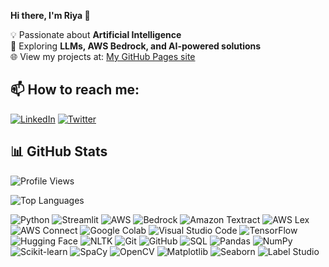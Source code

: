 **Hi there, I'm Riya 👋**


💡 Passionate about **Artificial Intelligence**  
🚀 Exploring **LLMs, AWS Bedrock, and AI-powered solutions**  
🌐 View my projects at:  [My GitHub Pages site](https://riyageorge2000.github.io/)


## 📫 How to reach me:  
[![LinkedIn](https://img.shields.io/badge/-LinkedIn-blue?style=flat-square&logo=linkedin)](https://www.linkedin.com/in/riyageorge2000) 
[![Twitter](https://img.shields.io/badge/-Twitter-blue?style=flat-square&logo=twitter)](https://twitter.com/riyageorge2000)


## 📊 GitHub Stats  
![Profile Views](https://komarev.com/ghpvc/?username=riyageorge2000&color=blue)
<!-- ![GitHub Followers](https://img.shields.io/github/followers/riyageorge2000?style=flat-square) -->

<!-- ![GitHub Stats](https://github-readme-stats-git-masterrstaa-rickstaa.vercel.app/api?username=riyageorge2000&show_icons=true&theme=tokyonight) -->

<!-- ![GitHub Activity Graph](https://github-readme-activity-graph.vercel.app/graph?username=riyageorge2000&theme=tokyo-night) -->
<!-- ![GitHub Trophies](https://github-profile-trophy.vercel.app/?username=riyageorge2000&theme=tokyonight&no-bg=true&no-frame=false&column=4)
![GitHub Streak](https://github-readme-streak-stats.herokuapp.com/?user=riyageorge2000&theme=tokyonight) -->
 
![Top Languages](https://github-readme-stats.vercel.app/api/top-langs/?username=riyageorge2000&theme=tokyonight) 


![Python](https://img.shields.io/badge/-Python-3776AB?style=flat-square&logo=python&logoColor=white)
![Streamlit](https://img.shields.io/badge/-Streamlit-FF4B4B?style=flat-square&logo=streamlit&logoColor=white)
![AWS](https://img.shields.io/badge/-AWS-232F3E?style=flat-square&logo=amazonaws&logoColor=white)
![Bedrock](https://img.shields.io/badge/-AWS%20Bedrock-FF9900?style=flat-square&logo=amazonaws&logoColor=white)
![Amazon Textract](https://img.shields.io/badge/-Textract-FF9900?style=flat-square&logo=amazonaws&logoColor=white)
![AWS Lex](https://img.shields.io/badge/-Lex-232F3E?style=flat-square&logo=amazonaws&logoColor=white)
![AWS Connect](https://img.shields.io/badge/-Connect-FF9900?style=flat-square&logo=amazonaws&logoColor=white)
![Google Colab](https://img.shields.io/badge/-Google%20Colab-F9AB00?style=flat-square&logo=googlecolab&logoColor=white)
![Visual Studio Code](https://img.shields.io/badge/-VS%20Code-007ACC?style=flat-square&logo=visualstudiocode&logoColor=white)
![TensorFlow](https://img.shields.io/badge/-TensorFlow-FF6F00?style=flat-square&logo=tensorflow&logoColor=white)
![Hugging Face](https://img.shields.io/badge/-Hugging%20Face-FFCC00?style=flat-square&logo=huggingface&logoColor=white)
![NLTK](https://img.shields.io/badge/-NLTK-02569B?style=flat-square&logo=python&logoColor=white)
![Git](https://img.shields.io/badge/-Git-F05032?style=flat-square&logo=git&logoColor=white)
![GitHub](https://img.shields.io/badge/-GitHub-181717?style=flat-square&logo=github&logoColor=white)
![SQL](https://img.shields.io/badge/-SQL-4479A1?style=flat-square&logo=postgresql&logoColor=white)
![Pandas](https://img.shields.io/badge/-Pandas-150458?style=flat-square&logo=pandas&logoColor=white)
![NumPy](https://img.shields.io/badge/-NumPy-013243?style=flat-square&logo=numpy&logoColor=white)
![Scikit-learn](https://img.shields.io/badge/-Scikit--learn-F7931E?style=flat-square&logo=scikit-learn&logoColor=white)
![SpaCy](https://img.shields.io/badge/-SpaCy-09A3D5?style=flat-square&logo=spacy&logoColor=white)
![OpenCV](https://img.shields.io/badge/-OpenCV-5C3EE8?style=flat-square&logo=opencv&logoColor=white)
![Matplotlib](https://img.shields.io/badge/-Matplotlib-11557C?style=flat-square)
![Seaborn](https://img.shields.io/badge/-Seaborn-2E4C6D?style=flat-square)
![Label Studio](https://img.shields.io/badge/-Label%20Studio-9146FF?style=flat-square)


<!-- ![Jokes](https://readme-jokes.vercel.app/api) -->


